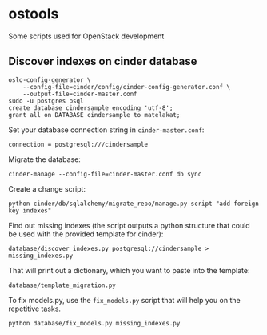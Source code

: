 # ostools

Some scripts used for OpenStack development

## Discover indexes on cinder database


    oslo-config-generator \
        --config-file=cinder/config/cinder-config-generator.conf \
        --output-file=cinder-master.conf
    sudo -u postgres psql
    create database cindersample encoding 'utf-8';
    grant all on DATABASE cindersample to matelakat;


Set your database connection string in `cinder-master.conf`:


    connection = postgresql:///cindersample


Migrate the database:


    cinder-manage --config-file=cinder-master.conf db sync


Create a change script:


    python cinder/db/sqlalchemy/migrate_repo/manage.py script "add foreign key indexes"


Find out missing indexes (the script outputs a python structure that could be
used with the provided template for cinder):


    database/discover_indexes.py postgresql://cindersample > missing_indexes.py


That will print out a dictionary, which you want to paste into the template:


    database/template_migration.py


To fix models.py, use the `fix_models.py` script that will help you on the
repetitive tasks.


    python database/fix_models.py missing_indexes.py
